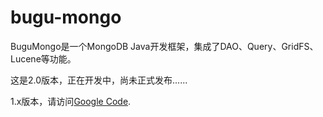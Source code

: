 bugu-mongo
==========

BuguMongo是一个MongoDB Java开发框架，集成了DAO、Query、GridFS、Lucene等功能。

这是2.0版本，正在开发中，尚未正式发布......

1.x版本，请访问[Google Code](https://code.google.com/p/bugumongo/).

